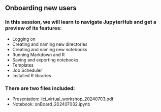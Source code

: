 ## Onboarding new users

### In this session, we will learn to navigate JupyterHub and get a preview of its features:

- Logging on
- Creating and naming new directories
- Creating and naming new notebooks
- Running Markdown and R
- Saving and exporting notebooks
- Templates
- Job Scheduler
- Installed R libraries

### There are two files included:

- Presentation: ilci_virtual_workshop_20240703.pdf
- Notebook: onBoard_202407032.ipynb